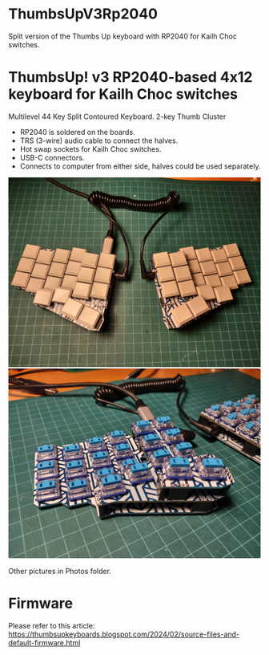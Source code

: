 # ThumbsUpV3Rp2040
 Split version of the Thumbs Up keyboard with RP2040 for Kailh Choc switches.


# ThumbsUp! v3 RP2040-based 4x12 keyboard for Kailh Choc switches

Multilevel 44 Key Split Contoured Keyboard.
2-key Thumb Cluster

* RP2040 is soldered on the boards.
* TRS (3-wire) audio cable to connect the halves.
* Hot swap sockets for Kailh Choc switches.
* USB-C connectors.
* Connects to computer from either side, halves could be used separately.
 
![Main view](https://github.com/ak66666/ThumbsUpV3Rp2040/blob/main/Photos/IMG_20240202_222219204_HDR.jpg )
![Some keys are tucked under the middle PCB](https://github.com/ak66666/ThumbsUpV3Rp2040/blob/main/Photos/IMG_20240202_221640572_HDR.jpg)

Other pictures in Photos folder.

# Firmware

Please refer to this article:
https://thumbsupkeyboards.blogspot.com/2024/02/source-files-and-default-firmware.html


